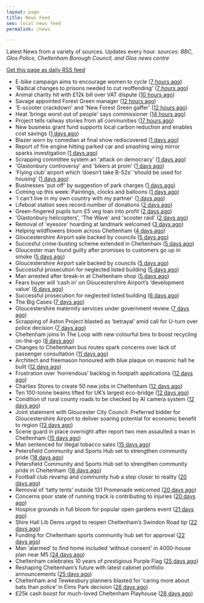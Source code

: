 ```yaml
---
layout: page
title: News Feed
seo: local news feed
permalink: /news

---
```


Latest News from a variety of sources. Updates every hour.
_sources: BBC, Glos Police, Cheltenham Borough Council, and Glos news centre_

[Get this page as daily RSS feed](/daily.rss)

<!-- news_marker starts -->
- E-bike campaign aims to encourage women to cycle ([7 hours ago](https://www.bbc.com/news/articles/c9w11l9y7qno))
- 'Radical changes to prisons needed to cut reoffending' ([7 hours ago](https://www.bbc.com/news/articles/cm2zz75v286o))
- Animal charity hit with £12k bill over VAT dispute ([10 hours ago](https://www.bbc.com/news/articles/cglzy4518y9o))
- Savage appointed Forest Green manager ([12 hours ago](https://www.bbc.com/sport/football/articles/cgjg551p8ejo))
- 'E-scooter crackdown' and 'New Forest Green gaffer' ([12 hours ago](https://www.bbc.com/news/articles/cn7dd1n231mo))
- Heat 'brings worst out of people' says commissioner ([14 hours ago](https://www.bbc.com/news/articles/ckgjjx0ypwpo))
- Project tells railway stories from all communities ([17 hours ago](https://www.bbc.com/news/articles/c0l4z258kypo))
- New business grant fund supports local carbon reduction and enables cost savings ([1 days ago](https://www.cheltenham.gov.uk/news/article/3026/new_business_grant_fund_supports_local_carbon_reduction_and_enables_cost_savings))
- Blazer worn by comedian at final show rediscovered ([1 days ago](https://www.bbc.com/news/articles/c0j44n1y72zo))
- Report of fire engine hitting parked car and smashing wing mirror sparks investigation ([1 days ago](https://gloucesternewscentre.co.uk/report-of-fire-engine-hitting-parked-car-and-smashing-wing-mirror-sparks-investigation/))
- Scrapping committee system an 'attack on democracy' ([1 days ago](https://www.bbc.com/news/articles/c5ykgp79nl8o))
- 'Glastonbury controversy' and 'bikers at prom' ([1 days ago](https://www.bbc.com/news/articles/ce8zz12ldqeo))
- ‘Flying club’ airport which ‘doesn’t take B-52s’ ‘should be used for housing’ ([1 days ago](https://gloucesternewscentre.co.uk/flying-club-airport-which-doesnt-take-b-52s-should-be-used-for-housing/))
- Businesses 'put off' by suggestion of park charges ([1 days ago](https://www.bbc.com/news/articles/c62gz7y2d5zo))
- Coming up this week: Paintings, clocks and balloons ([1 days ago](https://www.bbc.com/news/articles/c36x778377eo))
- 'I can't live in my own country with my partner' ([1 days ago](https://www.bbc.com/news/articles/czrynlevnpgo))
- Lifeboat station sees record number of donations ([2 days ago](https://www.bbc.com/news/articles/cn81zed7x34o))
- Green-fingered pupils turn £5 veg loan into profit ([2 days ago](https://www.bbc.com/news/articles/cj3rnep1lr2o))
- 'Glastonbury helicopters', 'The Wave' and 'scooter raid' ([2 days ago](https://www.bbc.com/news/articles/cy8kek9m1y4o))
- Removal of 'eyesore' hoarding at landmark welcomed ([3 days ago](https://www.bbc.com/news/articles/cvg4qxpgzzyo))
- Helping wildflowers bloom across Cheltenham ([4 days ago](https://www.cheltenham.gov.uk/news/article/3025/helping_wildflowers_bloom_across_cheltenham))
- Gloucestershire Airport sale backed by councils ([5 days ago](https://gloucesternewscentre.co.uk/gloucestershire-airport-sale-backed-by-councils/))
- Succesful crime-busting scheme extended in Cheltenham ([5 days ago](https://gloucesternewscentre.co.uk/succesful-crime-busting-scheme-extended-in-cheltenham/))
- Gloucester man found guilty after promises to customers go up in smoke ([5 days ago](https://gloucesternewscentre.co.uk/gloucester-man-found-guilty-after-promises-to-customers-go-up-in-smoke/))
- Gloucestershire Airport sale backed by councils ([5 days ago](https://www.cheltenham.gov.uk/news/article/3024/gloucestershire_airport_sale_backed_by_councils))
- Successful prosecution for neglected listed building ([5 days ago](https://gloucesternewscentre.co.uk/successful-prosecution-for-neglected-listed-building/))
- Man arrested after break-in at Cheltenham shop ([5 days ago](https://gloucesternewscentre.co.uk/man-arrested-after-break-in-at-cheltenham-shop/))
- Fears buyer will ‘cash in’ on Gloucestershire Airport’s ‘development value’ ([6 days ago](https://gloucesternewscentre.co.uk/fears-buyer-will-cash-in-on-gloucestershire-airports-development-value/))
- Successful prosecution for neglected listed building ([6 days ago](https://www.cheltenham.gov.uk/news/article/3023/successful_prosecution_for_neglected_listed_building))
- The Big Cases ([7 days ago](https://www.bbc.co.uk/iplayer/episode/m001z7w2))
- Gloucestershire maternity services under government review ([7 days ago](https://www.bbc.co.uk/sounds/play/p0ll39jx))
- Scrapping of Aston Project blasted as ‘betrayal’ amid call for U-turn over police decision ([7 days ago](https://gloucesternewscentre.co.uk/scrapping-of-aston-project-blasted-as-betrayal-amid-call-for-u-turn-over-police-decision/))
- Cheltenham joins In The Loop with new colourful bins to boost recycling on-the-go ([8 days ago](https://www.cheltenham.gov.uk/news/article/3022/cheltenham_joins_in_the_loop_with_new_colourful_bins_to_boost_recycling_on-the-go))
- Changes to Cheltenham bus routes spark concerns over lack of passenger consultation ([11 days ago](https://gloucesternewscentre.co.uk/changes-to-cheltenham-bus-routes-spark-concerns-over-lack-of-passenger-consultation/))
- Architect and freemason honoured with blue plaque on masonic hall he built ([12 days ago](https://gloucesternewscentre.co.uk/architect-and-freemason-honoured-with-blue-plaque-on-masonic-hall-he-built/))
- Frustration over ‘horrendous’ backlog in footpath applications ([12 days ago](https://gloucesternewscentre.co.uk/frustration-over-horrendous-backlog-in-footpath-applications/))
- Charlies Stores to create 50 new jobs in Cheltenham ([12 days ago](https://gloucesternewscentre.co.uk/charlies-stores-to-create-50-new-jobs-in-cheltenham/))
- Ten 100-tonne beams lifted for UK’s largest eco-bridge ([12 days ago](https://www.bbc.co.uk/sounds/play/p0lk57bp))
- Condition of rural county roads to be checked by AI camera system ([12 days ago](https://gloucesternewscentre.co.uk/condition-of-rural-county-roads-to-be-checked-by-ai-camera-system/))
- Joint statement with Gloucester City Council: Preferred bidder for Gloucestershire Airport to deliver soaring potential for economic benefit to region ([13 days ago](https://www.cheltenham.gov.uk/news/article/3021/joint_statement_with_gloucester_city_council_preferred_bidder_for_gloucestershire_airport_to_deliver_soaring_potential_for_economic_benefit_to_region))
- Scene guard in place overnight after report two men assaulted a man in Cheltenham ([15 days ago](https://gloucesternewscentre.co.uk/scene-guard-in-place-overnight-after-report-two-men-assaulted-a-man-in-cheltenham/))
- Man sentenced for illegal tobacco sales ([15 days ago](https://gloucesternewscentre.co.uk/man-sentenced-for-illegal-tobacco-sales/))
- Petersfield Community and Sports Hub set to strengthen community pride ([18 days ago](https://gloucesternewscentre.co.uk/petersfield-community-and-sports-hub-set-to-strengthen-community-pride/))
- Petersfield Community and Sports Hub set to strengthen community pride in Cheltenham ([18 days ago](https://www.cheltenham.gov.uk/news/article/3020/petersfield_community_and_sports_hub_set_to_strengthen_community_pride_in_cheltenham))
- Football club revamp and community hub a step closer to reality ([20 days ago](https://gloucesternewscentre.co.uk/football-club-revamp-and-community-hub-a-step-closer-to-reality/))
- Removal of ‘tatty tents’ outside 131 Promenade welcomed ([20 days ago](https://gloucesternewscentre.co.uk/removal-of-tatty-tents-outside-131-promenade-welcomed/))
- Concerns poor state of running track is contributing to injuries ([20 days ago](https://gloucesternewscentre.co.uk/concerns-poor-state-of-running-track-is-contributing-to-injuries/))
- Hospice grounds in full bloom for popular open gardens event ([21 days ago](https://gloucesternewscentre.co.uk/hospice-grounds-in-full-bloom-for-popular-open-gardens-event/))
- Shire Hall Lib Dems urged to reopen Cheltenham’s Swindon Road tip ([22 days ago](https://gloucesternewscentre.co.uk/shire-hall-lib-dems-urged-to-reopen-cheltenhams-swindon-road-tip/))
- Funding for Cheltenham sports community hub set for approval ([22 days ago](https://gloucesternewscentre.co.uk/funding-for-cheltenham-sports-community-hub-set-for-approval/))
- Man ‘alarmed’ to find home included ‘without consent’ in 4000-house plan near M5 ([24 days ago](https://gloucesternewscentre.co.uk/man-alarmed-to-find-home-included-without-consent-in-4000-house-plan-near-m5/))
- Cheltenham celebrates 10 years of prestigious Purple Flag ([25 days ago](https://www.cheltenham.gov.uk/news/article/3019/cheltenham_celebrates_10_years_of_prestigious_purple_flag))
- Reshaping Cheltenham’s future with latest cabinet portfolio announcements ([25 days ago](https://www.cheltenham.gov.uk/news/article/3018/reshaping_cheltenhams_future_with_latest_cabinet_portfolio_announcements))
- Cheltenham and Tewkesbury planners blasted for ‘caring more about bats than police’ in Elms Park decision ([26 days ago](https://gloucesternewscentre.co.uk/cheltenham-and-tewkesbury-planners-blasted-for-caring-more-about-bats-than-police-in-elms-park-decision/))
- £25k cash boost for much-loved Cheltenham Playhouse ([28 days ago](https://www.cheltenham.gov.uk/news/article/3017/25k_cash_boost_for_much-loved_cheltenham_playhouse))

<!-- news_marker ends -->
